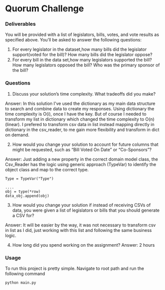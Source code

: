 # Quorum Challenge

### Deliverables

You will be provided with a list of legislators, bills, votes, and vote results as specified above. You’ll be asked to answer the following questions:
1. For every legislator in the dataset,how many bills did the legislator support(voted for the bill)? How many bills did the legislator oppose?
2. For every bill in the data set,how many legislators supported the bill?How many legislators opposed the bill? Who was the primary sponsor of the bill?


### Questions

1. Discuss your solution’s time complexity. What tradeoffs did you make?

Answer: In this solution I've used the dictionary as my main data structure to search and combine data to create my responses. Using dictionary the time complexity 
is O(i), once I have the key. But of course I needed to transform my list in dictionary which changed the time complexity to O(n) (linear). I prefered to transform csv data in list instead mapping directly in dictionary in the csv_reader, to me gain more flexibility and transform in dict on demand.


2. How would you change your solution to account for future columns that might be requested, such as “Bill Voted On Date” or “Co-Sponsors”?

Answer: Just adding a new property in the correct domain model class, the Csv_Reader has the logic using generic approach (TypeVar) to identify the object class
and map to the correct type.

```
Type = TypeVar("Type")

....
obj = type(*row)
data_obj.append(obj)

```

3. How would you change your solution if instead of receiving CSVs of data, you were given a list of legislators or bills that you should generate a CSV for?

Answer: It will be easier by the way, it was not necessary to transform csv in list as I did, just working with this list and following the same business logic.

4. How long did you spend working on the assignment?
Answer: 2 hours


### Usage

To run this project is pretty simple. Navigate to root path and run the following command


```
python main.py
```
